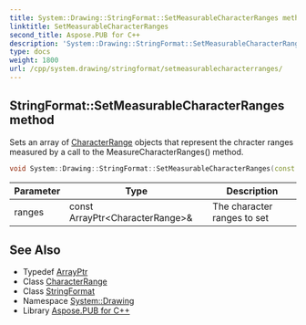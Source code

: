 ```yaml
---
title: System::Drawing::StringFormat::SetMeasurableCharacterRanges method
linktitle: SetMeasurableCharacterRanges
second_title: Aspose.PUB for C++
description: 'System::Drawing::StringFormat::SetMeasurableCharacterRanges method. Sets an array of CharacterRange objects that represent the chracter ranges measured by a call to the MeasureCharacterRanges() method in C++.'
type: docs
weight: 1800
url: /cpp/system.drawing/stringformat/setmeasurablecharacterranges/
---
```

## StringFormat::SetMeasurableCharacterRanges method


Sets an array of [CharacterRange](../../characterrange/) objects that represent the chracter ranges measured by a call to the MeasureCharacterRanges() method.

```cpp
void System::Drawing::StringFormat::SetMeasurableCharacterRanges(const ArrayPtr<CharacterRange> &ranges)
```


| Parameter | Type | Description |
| --- | --- | --- |
| ranges | const ArrayPtr\<CharacterRange\>\& | The character ranges to set |

## See Also

* Typedef [ArrayPtr](../../../system/arrayptr/)
* Class [CharacterRange](../../characterrange/)
* Class [StringFormat](../)
* Namespace [System::Drawing](../../)
* Library [Aspose.PUB for C++](../../../)
